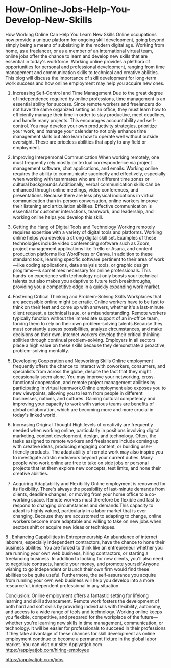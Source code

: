 # How-Online-Jobs-Help-You-Develop-New-Skills
How Working Online Can Help You Learn New Skills
Online occupations now provide a unique platform for ongoing skill development, going beyond simply being a means of subsisting in the modern digital age. Working from home, as a freelancer, or as a member of an international virtual team, online jobs offer the chance to learn and develop new skills that are essential in today's workforce. Working online provides a plethora of opportunities for personal and professional development, ranging from time management and communication skills to technical and creative abilities. This blog will discuss the importance of skill development for long-term work success and how online employment may help you acquire new ones.

1. Increasing Self-Control and Time Management
Due to the great degree of independence required by online professions, time management is an essential ability for success. Since remote workers and freelancers do not have the same organized setting as an office, they must learn how to efficiently manage their time in order to stay productive, meet deadlines, and handle many projects. This encourages accountability and self-control. You may develop your own productivity strategies, prioritize your work, and manage your calendar to not only enhance time management skills but also learn how to operate well without outside oversight. These are priceless abilities that apply to any field or employment.

2. Improving Interpersonal Communication
When working remotely, one must frequently rely mostly on textual correspondence via project management software, chat applications, and emails. Working online requires the ability to communicate succinctly and effectively, especially when working with teammates who are in different time zones or cultural backgrounds.Additionally, verbal communication skills can be enhanced through online meetings, video conferences, and presentations. Because there are less physical indications in virtual communication than in-person conversation, online workers improve their listening and articulation abilities. Effective communication is essential for customer interactions, teamwork, and leadership, and working online helps you develop this skill.

3. Getting the Hang of Digital Tools and Technology
Working remotely requires expertise with a variety of digital tools and platforms. Working online helps you develop a strong digital skill set. Examples of these technologies include video conferencing software such as Zoom, project management applications like Trello or Asana, and content production platforms like WordPress or Canva. In addition to these standard tools, learning specific software pertinent to their area of work—like coding applications, data analysis tools, or graphic design programs—is sometimes necessary for online professionals. This hands-on experience with technology not only boosts your technical talents but also makes you adaptive to future tech breakthroughs, providing you a competitive edge in a quickly expanding work market.

4. Fostering Critical Thinking and Problem-Solving Skills
Workplaces that are accessible online might be erratic. Online workers have to be fast to think on their feet and come up with answers, whether it's a last-minute client request, a technical issue, or a misunderstanding. Remote workers typically function without the immediate support of an in-office team, forcing them to rely on their own problem-solving talents.Because they must constantly assess possibilities, analyze circumstances, and make decisions on their own, internet workers develop their critical thinking abilities through continual problem-solving. Employers in all sectors place a high value on these skills because they demonstrate a proactive, problem-solving mentality.

5. Developing Cooperation and Networking Skills
Online employment frequently offers the chance to interact with coworkers, consumers, and specialists from across the globe, despite the fact that they might occasionally seem alone. You may improve your networking, cross-functional cooperation, and remote project management abilities by participating in virtual teamwork.Online employment also exposes you to new viewpoints, allowing you to learn from people in different businesses, nations, and cultures. Gaining cultural competency and improving your capacity to work with various teams are benefits of global collaboration, which are becoming more and more crucial in today's linked world.

6. Increasing Original Thought
High levels of creativity are frequently needed when working online, particularly in positions involving digital marketing, content development, design, and technology. Often, the tasks assigned to remote workers and freelancers include coming up with creative ideas, producing engaging content, or building user-friendly products. The adaptability of remote work may also inspire you to investigate artistic endeavors beyond your current duties. Many people who work online are free to take on side jobs or personal projects that let them explore new concepts, test limits, and hone their creative abilities.

7. Acquiring Adaptability and Flexibility
Online employment is renowned for its flexibility. There's always the possibility of last-minute demands from clients, deadline changes, or moving from your home office to a co-working space. Remote workers must therefore be flexible and fast to respond to changing circumstances and demands.This capacity to adapt is highly valued, particularly in a labor market that is ever changing. Because they are accustomed to adapting to change, online workers become more adaptable and willing to take on new jobs when sectors shift or acquire new ideas or techniques.

8 . Enhancing Capabilities in Entrepreneurship
An abundance of internet laborers, especially independent contractors, have the chance to hone their business abilities. You are forced to think like an entrepreneur whether you are running your own web business, hiring contractors, or starting a freelancing business. In addition to looking for new clients, you'll also need to negotiate contracts, handle your money, and promote yourself.Anyone wishing to go independent or launch their own firm would find these abilities to be quite useful. Furthermore, the self-assurance you acquire from running your own web business will help you develop into a more resourceful, independent professional in any situation.

Conclusion:
Online employment offers a fantastic setting for lifelong learning and skill advancement. Remote work fosters the development of both hard and soft skills by providing individuals with flexibility, autonomy, and access to a wide range of tools and technology. Working online keeps you flexible, competitive, and prepared for the workplace of the future—whether you're learning new skills in time management, communication, or technology. It will be easier for professionals to succeed in their professions if they take advantage of these chances for skill development as online employment continue to become a permanent fixture in the global labor market.
You can visit our site: Applyatjob.com<br>
 https://applyatjob.com/hiring-employee<br>

https://applyatjob.com/jobs
